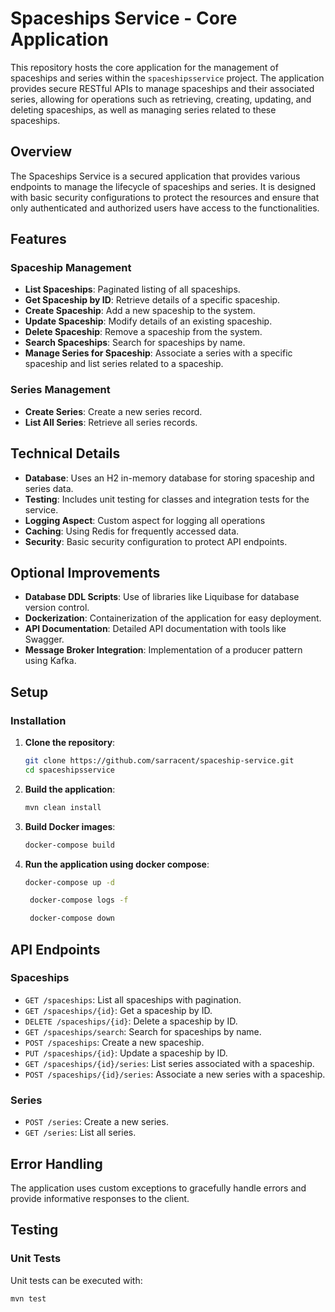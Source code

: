 # Spaceships Service - Core Application

This repository hosts the core application for the management of spaceships and series within the `spaceshipsservice` 
project. The application provides secure RESTful APIs to manage spaceships and their associated series, allowing for 
operations such as retrieving, creating, updating, and deleting spaceships, as well as managing series related to these spaceships.

## Overview

The Spaceships Service is a secured application that provides various endpoints to manage the lifecycle of spaceships 
and series. It is designed with basic security configurations to protect the resources and ensure that only authenticated 
and authorized users have access to the functionalities.

## Features

### Spaceship Management
- **List Spaceships**: Paginated listing of all spaceships.
- **Get Spaceship by ID**: Retrieve details of a specific spaceship.
- **Create Spaceship**: Add a new spaceship to the system.
- **Update Spaceship**: Modify details of an existing spaceship.
- **Delete Spaceship**: Remove a spaceship from the system.
- **Search Spaceships**: Search for spaceships by name.
- **Manage Series for Spaceship**: Associate a series with a specific spaceship and list series related to a spaceship.

### Series Management
- **Create Series**: Create a new series record.
- **List All Series**: Retrieve all series records.

## Technical Details

- **Database**: Uses an H2 in-memory database for storing spaceship and series data.
- **Testing**: Includes unit testing for classes and integration tests for the service.
- **Logging Aspect**: Custom aspect for logging all operations
- **Caching**: Using Redis for frequently accessed data.
- **Security**: Basic security configuration to protect API endpoints.

## Optional Improvements
         
- **Database DDL Scripts**: Use of libraries like Liquibase for database version control.
- **Dockerization**: Containerization of the application for easy deployment.
- **API Documentation**: Detailed API documentation with tools like Swagger.
- **Message Broker Integration**: Implementation of a producer pattern using Kafka.


## Setup
### Installation
1. **Clone the repository**:
    ```bash
    git clone https://github.com/sarracent/spaceship-service.git
    cd spaceshipsservice
    ```

2. **Build the application**:
    ```bash
    mvn clean install

    ```
   
3. **Build Docker images**:
    ```bash
    docker-compose build
    ```
   
4. **Run the application using docker compose**:
    ```bash
    docker-compose up -d
    ```
   ```bash
    docker-compose logs -f
    ```
   ```bash
    docker-compose down
    ```


## API Endpoints

### Spaceships
- `GET /spaceships`: List all spaceships with pagination.
- `GET /spaceships/{id}`: Get a spaceship by ID.
- `DELETE /spaceships/{id}`: Delete a spaceship by ID.
- `GET /spaceships/search`: Search for spaceships by name.
- `POST /spaceships`: Create a new spaceship.
- `PUT /spaceships/{id}`: Update a spaceship by ID.
- `GET /spaceships/{id}/series`: List series associated with a spaceship.
- `POST /spaceships/{id}/series`: Associate a new series with a spaceship.

### Series
- `POST /series`: Create a new series.
- `GET /series`: List all series.

## Error Handling

The application uses custom exceptions to gracefully handle errors and provide informative responses to the client.

## Testing

### Unit Tests

Unit tests can be executed with:

```bash
mvn test
